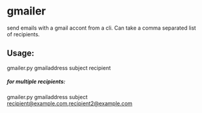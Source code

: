 # gmailer

send emails with a gmail accont from a cli.
Can take a comma separated list of recipients.

## Usage:

gmailer.py gmailaddress subject recipient

##### for multiple recipients:

gmailer.py gmailaddress subject recipient@example.com,recipient2@example.com






